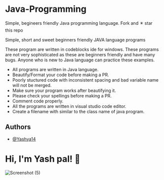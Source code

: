 # Java-Programming
Simple, begineers friendly Java programming language.
Fork and ✴️ star this repo

Simple, short and sweet beginners friendly JAVA language programs

These program are written in codeblocks ide for windows. 
These programs are not very sophisticated as these are beginners friendly and have many bugs. Anyone who is new to Java language can practice these examples.

* All programs are written in Java language.
* Beautify/Format your code before making a PR.
* Poorly stuctured code with inconsistent spacing and bad variable name will not be merged.
* Make sure your program works after beautifying it.
* Please check your spellings before making a PR.
* Comment code properly.
* All the programs are written in visual studio code editor.
* Create a filename with similar to the class name of java program.

## Authors

- [@Yashya14](https://github.com/Yashya14)


# Hi, I'm Yash pal! 👋
![Screenshot (5)](https://user-images.githubusercontent.com/108535139/196765464-cb83b36f-bed6-4a0f-8c6d-a5dd4562d34b.png)

